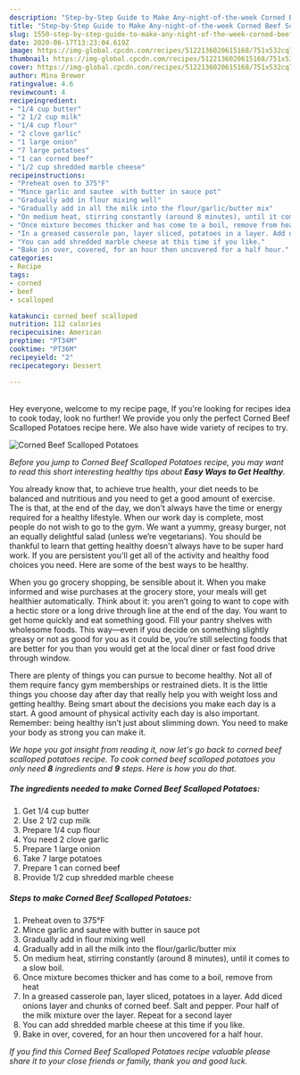 ```yaml
---
description: "Step-by-Step Guide to Make Any-night-of-the-week Corned Beef Scalloped Potatoes"
title: "Step-by-Step Guide to Make Any-night-of-the-week Corned Beef Scalloped Potatoes"
slug: 1550-step-by-step-guide-to-make-any-night-of-the-week-corned-beef-scalloped-potatoes
date: 2020-06-17T13:23:04.619Z
image: https://img-global.cpcdn.com/recipes/5122136020615168/751x532cq70/corned-beef-scalloped-potatoes-recipe-main-photo.jpg
thumbnail: https://img-global.cpcdn.com/recipes/5122136020615168/751x532cq70/corned-beef-scalloped-potatoes-recipe-main-photo.jpg
cover: https://img-global.cpcdn.com/recipes/5122136020615168/751x532cq70/corned-beef-scalloped-potatoes-recipe-main-photo.jpg
author: Mina Brewer
ratingvalue: 4.6
reviewcount: 4
recipeingredient:
- "1/4 cup butter"
- "2 1/2 cup milk"
- "1/4 cup flour"
- "2 clove garlic"
- "1 large onion"
- "7 large potatoes"
- "1 can corned beef"
- "1/2 cup shredded marble cheese"
recipeinstructions:
- "Preheat oven to 375°F"
- "Mince garlic and sautee  with butter in sauce pot"
- "Gradually add in flour mixing well"
- "Gradually add in all the milk into the flour/garlic/butter mix"
- "On medium heat, stirring constantly (around 8 minutes), until it comes to a slow boil."
- "Once mixture becomes thicker and has come to a boil, remove from heat"
- "In a greased casserole pan, layer sliced, potatoes in a layer. Add diced onions layer and chunks of corned beef. Salt and pepper. Pour half of the milk mixture over the layer.  Repeat for a second layer"
- "You can add shredded marble cheese at this time if you like."
- "Bake in over, covered, for an hour then uncovered for a half hour."
categories:
- Recipe
tags:
- corned
- beef
- scalloped

katakunci: corned beef scalloped 
nutrition: 112 calories
recipecuisine: American
preptime: "PT34M"
cooktime: "PT36M"
recipeyield: "2"
recipecategory: Dessert

---
```

<br>
Hey everyone, welcome to my recipe page, If you're looking for recipes idea to cook today, look no further! We provide you only the perfect Corned Beef Scalloped Potatoes recipe here. We also have wide variety of recipes to try.
<br>


![Corned Beef Scalloped Potatoes](https://img-global.cpcdn.com/recipes/5122136020615168/751x532cq70/corned-beef-scalloped-potatoes-recipe-main-photo.jpg)

<i>Before you jump to Corned Beef Scalloped Potatoes recipe, you may want to read this short interesting healthy tips about <strong>Easy Ways to Get Healthy</strong>.</i>

You already know that, to achieve true health, your diet needs to be balanced and nutritious and you need to get a good amount of exercise. The  is that, at the end of the day, we don't always have the time or energy required for a healthy lifestyle. When our work day is complete, most people do not wish to go to the gym. We want a yummy, greasy burger, not an equally delightful salad (unless we’re vegetarians). You should be thankful to learn that getting healthy doesn't always have to be super hard work. If you are persistent you'll get all of the activity and healthy food choices you need. Here are some of the best ways to be healthy.

When you go grocery shopping, be sensible about it. When you make informed and wise purchases at the grocery store, your meals will get healthier automatically. Think about it: you aren’t going to want to cope with a hectic store or a long drive through line at the end of the day. You want to get home quickly and eat something good. Fill your pantry shelves with wholesome foods. This way—even if you decide on something slightly greasy or not as good for you as it could be, you’re still selecting foods that are better for you than you would get at the local diner or fast food drive through window.

There are plenty of things you can pursue to become healthy. Not all of them require fancy gym memberships or restrained diets. It is the little things you choose day after day that really help you with weight loss and getting healthy. Being smart about the decisions you make each day is a start. A good amount of physical activity each day is also important. Remember: being healthy isn’t just about slimming down. You need to make your body as strong you can make it. 


<i>We hope you got insight from reading it, now let's go back to corned beef scalloped potatoes recipe. To cook corned beef scalloped potatoes you only need <strong>8</strong> ingredients and <strong>9</strong> steps. Here is how you do that.
</i>

##### The ingredients needed to make Corned Beef Scalloped Potatoes:

1. Get 1/4 cup butter
1. Use 2 1/2 cup milk
1. Prepare 1/4 cup flour
1. You need 2 clove garlic
1. Prepare 1 large onion
1. Take 7 large potatoes
1. Prepare 1 can corned beef
1. Provide 1/2 cup shredded marble cheese


##### Steps to make Corned Beef Scalloped Potatoes:

1. Preheat oven to 375°F
1. Mince garlic and sautee  with butter in sauce pot
1. Gradually add in flour mixing well
1. Gradually add in all the milk into the flour/garlic/butter mix
1. On medium heat, stirring constantly (around 8 minutes), until it comes to a slow boil.
1. Once mixture becomes thicker and has come to a boil, remove from heat
1. In a greased casserole pan, layer sliced, potatoes in a layer. Add diced onions layer and chunks of corned beef. Salt and pepper. Pour half of the milk mixture over the layer.  Repeat for a second layer
1. You can add shredded marble cheese at this time if you like.
1. Bake in over, covered, for an hour then uncovered for a half hour.


<i>If you find this Corned Beef Scalloped Potatoes recipe valuable please share it to your close friends or family, thank you and good luck.</i>
